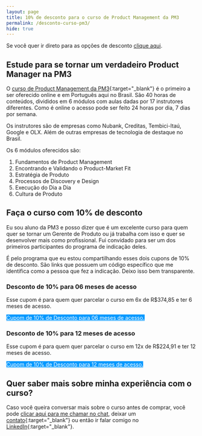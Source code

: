 ```yaml
---
layout: page
title: 10% de desconto para o curso de Product Management da PM3
permalink: /desconto-curso-pm3/
hide: true
---
```


Se você quer ir direto para as opções de desconto <a href="#desconto" onclick="analytics.track('clicked-desconto')">clique aqui</a>.

<h2>Estude para se tornar um verdadeiro Product Manager na PM3</h2>

O [curso de Product Management da PM3](https://www.cursospm3.com.br/){:target="_blank"} é o primeiro a ser oferecido online e em Português aqui no Brasil. São 40 horas de conteúdos, divididos em 6 módulos com aulas dadas por 17 instrutores diferentes. Como é online o acesso pode ser feito 24 horas por dia, 7 dias por semana.

Os instrutores são de empresas como Nubank, Creditas, Tembici-Itaú, Google e OLX. Além de outras empresas de tecnologia de destaque no Brasil.

Os 6 módulos oferecidos são:

1. Fundamentos de Product Management
2. Encontrando e Validando o Product-Market Fit
3. Estratégia de Produto
4. Processos de Discovery e Design
5. Execução do Dia a Dia
6. Cultura de Produto

<h2 id="desconto">Faça o curso com 10% de desconto</h2>

Eu sou aluno da PM3 e posso dizer que é um excelente curso para quem quer se tornar um Gerente de Produto ou já trabalha com isso e quer se desenvolver mais como profissional. Fui convidado para ser um dos primeiros participantes do programa de indicação deles.

É pelo programa que eu estou compartilhando esses dois cupons de 10% de desconto. São links que possuem um código específico que me identifica como a pessoa que fez a indicação. Deixo isso bem transparente.

<h3>Desconto de 10% para 06 meses de acesso</h3>

Esse cupom é para quem quer parcelar o curso em 6x de R$374,85 e ter 6 meses de acesso.

<a class="button" style="color: #ffffff; background-color: #0099ff;" href="https://www.cursospm3.com.br/a/24975/BY7VEvg8" onclick="analytics.track('clicked-desconto-seis-meses')" target="_blank">Cupom de 10% de Desconto para 06 meses de acesso.</a>

<h3>Desconto de 10% para 12 meses de acesso</h3>

Esse cupom é para quem quer parcelar o curso em 12x de R$224,91 e ter 12 meses de acesso.

<a class="button" style="color: #ffffff; background-color: #0099ff;" href="https://www.cursospm3.com.br/a/24974/BY7VEvg8" onclick="analytics.track('clicked-desconto-doze-meses')" target="_blank">Cupom de 10% de Desconto para 12 meses de acesso.</a>

<h2>Quer saber mais sobre minha experiência com o curso?</h2>

Caso você queira conversar mais sobre o curso antes de comprar, você pode [clicar aqui para me chamar no chat](#hs-chat-open), deixar um [contato](/contato){:target="_blank"} ou então ir falar comigo no [LinkedIn](https://www.linkedin.com/in/felipecardosobarbosa/){:target="_blank"}.